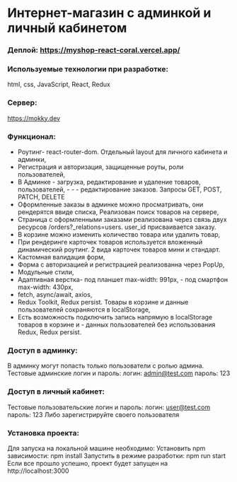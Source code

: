 # Интернет-магазин с админкой и личный кабинетом
### Деплой: https://myshop-react-coral.vercel.app/

###  Используемые технологии при разработке:
 html, css, JavaScript, React, Redux
### Сервер:
https://mokky.dev

### Функционал:
- Роутинг- react-router-dom. Отдельный layout для личного кабинета и админки,
- Регистрация и авторизация, защищенные роуты, роли пользователей,
- В Админке - загрузка, редактирование и удаление товаров, пользователей, - - - редактирование заказов. Запросы GET, POST, PATCH, DELETE
- Оформленные заказы в админке можно просматривать, они рендерятся ввиде списка,
Реализован поиск товаров на сервере,
- Страница с оформленными заказами реализована через связь двух ресурсов /orders?_relations=users. user_id присваивается заказу. 
- В корзине можно изменить количество товара или удалить товар,
- При рендеринге карточек товаров используется вложенный динамический роутинг. 2 вида карточек товаров мини и стандарт.
- Кастомная валидация форм,
- Форма с авторизацией и регистрацией реализованна через PopUp,
- Модульные стили,
- Адаптивная верстка- под планшет max-width: 991px, - под смартфон max-width: 430px,
- fetch, async/await, axios,
- Redux Toolkit, Redux persist. Товары в корзине  и данные пользователей сохраняются в localStorage,
- Есть возможность подключить запись напрямую в localStorage товаров в корзине  и - данных пользователей без использования Redux, Redux persist.

### Доступ в админку:
В админку могут попасть только пользователи с ролью админа.
Тестовые админские логин и пароль:
логин: admin@test.com
пароль: 123

### Доступ в личный кабинет:
Тестовые пользовательские логин и пароль:
логин: user@test.com
пароль: 123
Либо зарегистрируйте своего пользователя

### Установка проекта:
Для запуска на локальной машине необходимо:
Установить npm зависимости:
npm install
Запустить в режиме разработки:
npm run start
Если все прошло успешно, проект будет запущен на http://localhost:3000
